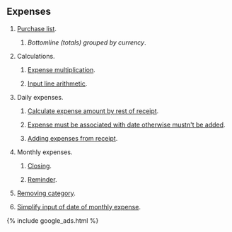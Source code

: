 
## Expenses

1. [Purchase list](https://github.com/dvmorozov/expenses/issues/104).

      1. *Bottomline (totals) grouped by currency*.

1. Calculations.

      1. [Expense multiplication](https://github.com/dvmorozov/expenses/issues/101).
       
      1. [Input line arithmetic](https://github.com/dvmorozov/expenses/issues/131).

1. Daily expenses.

      1. [Calculate expense amount by rest of receipt](https://github.com/dvmorozov/expenses/issues/70).

      1. [Expense must be associated with date otherwise mustn't be added](https://github.com/dvmorozov/expenses/issues/114).
   
      1. [Adding expenses from receipt](https://github.com/dvmorozov/expenses/issues/124).

1. Monthly expenses.

      1. [Closing](https://github.com/dvmorozov/expenses/issues/120).
   
      1. [Reminder](https://github.com/dvmorozov/expenses/issues/121).
      
1. [Removing category](https://github.com/dvmorozov/expenses/issues/47).

1. [Simplify input of date of monthly expense](https://github.com/dvmorozov/expenses/issues/53).      

{% include google_ads.html %}
